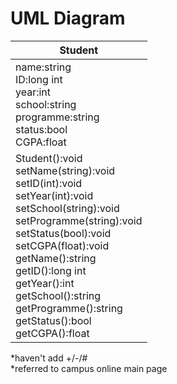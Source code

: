 # UML Diagram

|Student|
|--|
|name:string <br> ID:long int <br> year:int <br> school:string <br> programme:string <br> status:bool <br> CGPA:float|
|Student():void<br>setName(string):void<br>setID(int):void<br>setYear(int):void<br>setSchool(string):void<br>setProgramme(string):void<br>setStatus(bool):void<br>setCGPA(float):void<br>getName():string<br>getID():long int<br>getYear():int<br>getSchool():string<br>getProgramme():string<br>getStatus():bool<br>getCGPA():float|

*haven't add +/-/# <br>
*referred to campus online main page

